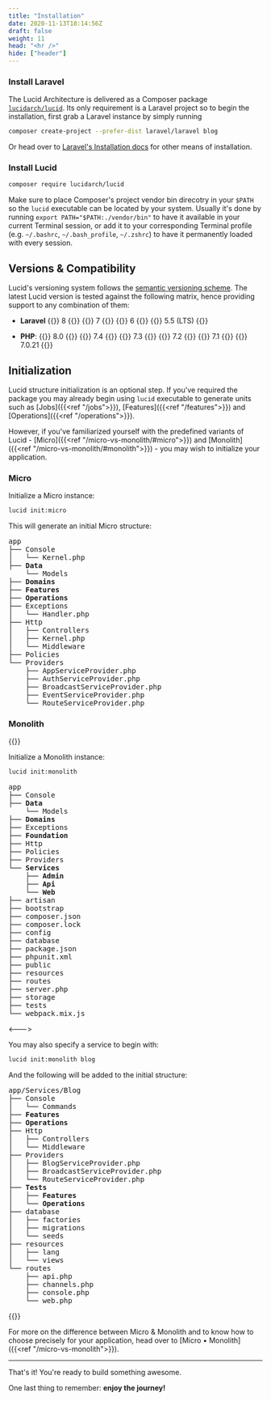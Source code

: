 ```yaml
---
title: "Installation"
date: 2020-11-13T18:14:56Z
draft: false
weight: 11
head: "<hr />"
hide: ["header"]
---
```


### Install Laravel

The Lucid Architecture is delivered as a Composer package [`lucidarch/lucid`](https://packagist.org/packages/lucidarch/lucid).
Its only requirement is a Laravel project so to begin the installation, first grab a Laravel instance
by simply running

```bash
composer create-project --prefer-dist laravel/laravel blog
```

Or head over to [Laravel's Installation docs](https://laravel.com/docs/installation) for other means of installation.

### Install Lucid

```bash
composer require lucidarch/lucid
```

Make sure to place Composer's project vendor bin direcotry in your `$PATH` so the `lucid` executable can be located by your system.
Usually it's done by running `export PATH="$PATH:./vendor/bin"` to have it available in your current Terminal session,
or add it to your corresponding Terminal profile (e.g. `~/.bashrc`, `~/.bash_profile`, `~/.zshrc`) to have it permanently loaded
with every session.

## Versions & Compatibility

Lucid's versioning system follows the [semantic versioning scheme](https://semver.org).
The latest Lucid version is tested against the following matrix, hence providing support to any combination of them:

- **Laravel**
{{<badge info>}} 8 {{</badge>}}
{{<badge secondary>}} 7 {{</badge>}}
{{<badge secondary>}} 6 {{</badge>}}
{{<badge secondary>}} 5.5 (LTS) {{</badge>}}

- **PHP**:
{{<badge info>}} 8.0 {{</badge>}}
{{<badge secondary>}} 7.4 {{</badge>}}
{{<badge secondary>}} 7.3 {{</badge>}}
{{<badge secondary>}} 7.2 {{</badge>}}
{{<badge secondary>}} 7.1 {{</badge>}}
{{<badge secondary>}} 7.0.21 {{</badge>}}

## Initialization

Lucid structure initialization is an optional step. If you've required the package you may already begin using `lucid` executable
to generate units such as [Jobs]({{<ref "/jobs">}}), [Features]({{<ref "/features">}}) and [Operations]({{<ref "/operations">}}).

However, if you've familiarized yourself with the predefined variants of Lucid -
[Micro]({{<ref "/micro-vs-monolith/#micro">}}) and [Monolith]({{<ref "/micro-vs-monolith/#monolith">}}) - you may wish to initialize your application.

### Micro

Initialize a Micro instance:

```bash
lucid init:micro
```

This will generate an initial Micro structure:

<pre>
app
├── Console
│   └── Kernel.php
├── <strong>Data</strong>
    └── Models
├── <strong>Domains</strong>
├── <strong>Features</strong>
├── <strong>Operations</strong>
├── Exceptions
│   └── Handler.php
├── Http
│   ├── Controllers
│   ├── Kernel.php
│   └── Middleware
├── Policies
└── Providers
    ├── AppServiceProvider.php
    ├── AuthServiceProvider.php
    ├── BroadcastServiceProvider.php
    ├── EventServiceProvider.php
    └── RouteServiceProvider.php
</pre>

### Monolith

{{<columns>}}

Initialize a Monolith instance:

```bash
lucid init:monolith
```

<pre>
app
├── Console
├── <strong>Data</strong>
    └── Models
├── <strong>Domains</strong>
├── Exceptions
├── <strong>Foundation</strong>
├── Http
├── Policies
├── Providers
└── <strong>Services</strong>
    ├── <strong>Admin</strong>
    ├── <strong>Api</strong>
    └── <strong>Web</strong>
├── artisan
├── bootstrap
├── composer.json
├── composer.lock
├── config
├── database
├── package.json
├── phpunit.xml
├── public
├── resources
├── routes
├── server.php
├── storage
├── tests
└── webpack.mix.js
</pre>

<--->

You may also specify a service to begin with:

```bash
lucid init:monolith blog
```

And the following will be added to the initial structure:

<pre>
app/Services/Blog
├── Console
│   └── Commands
├── <strong>Features</strong>
├── <strong>Operations</strong>
├── Http
│   ├── Controllers
│   └── Middleware
├── Providers
│   ├── BlogServiceProvider.php
│   ├── BroadcastServiceProvider.php
│   └── RouteServiceProvider.php
├── <strong>Tests</strong>
│   ├── <strong>Features</strong>
│   └── <strong>Operations</strong>
├── database
│   ├── factories
│   ├── migrations
│   └── seeds
├── resources
│   ├── lang
│   └── views
└── routes
    ├── api.php
    ├── channels.php
    ├── console.php
    └── web.php
</pre>

{{</columns>}}

For more on the difference between Micro & Monolith and to know how to choose precisely for your application, head over to
[Micro • Monolith]({{<ref "/micro-vs-monolith">}}).

---

That's it! You're ready to build something awesome.

One last thing to remember: **enjoy the journey!**
